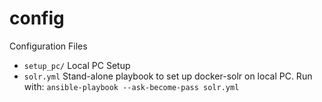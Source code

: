 config
======

Configuration Files

* `setup_pc/` Local PC Setup
* `solr.yml` Stand-alone playbook to set up docker-solr on local PC.
  Run with: `ansible-playbook --ask-become-pass solr.yml`

